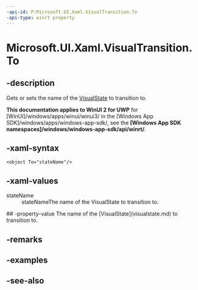 ```yaml
---
-api-id: P:Microsoft.UI.Xaml.VisualTransition.To
-api-type: winrt property
---
```


<!-- Property syntax
public string To { get;  set; }
-->

# Microsoft.UI.Xaml.VisualTransition.To

## -description
Gets or sets the name of the [VisualState](visualstate.md) to transition to.

**This documentation applies to WinUI 2 for UWP** for [WinUI]/windows/apps/winui/winui3/ in the [Windows App SDK]/windows/apps/windows-app-sdk/, see the **[Windows App SDK namespaces]/windows/windows-app-sdk/api/winrt/**.

## -xaml-syntax
```xaml
<object To="stateName"/>
```


## -xaml-values
<dl><dt>stateName</dt><dd>stateNameThe name of the VisualState to transition to.</dd>
</dl>
## -property-value
The name of the [VisualState](visualstate.md) to transition to.

## -remarks

## -examples

## -see-also
